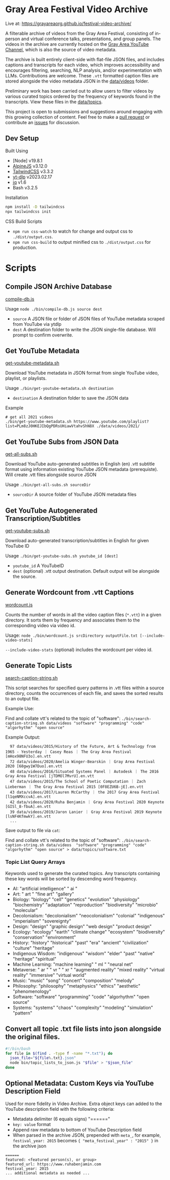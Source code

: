 # Gray Area Festival Video Archive

Live at: https://grayareaorg.github.io/festival-video-archive/

A filterable archive of videos from the Gray Area Festival, consisting of in-person and virtual conference talks, presentations, and group panels. The videos in the archive are currently hosted on the [Gray Area YouTube Channel](https://www.youtube.com/@grayareaorg), which is also the source of video metadata.

The archive is built entirely client-side with flat-file JSON files, and includes captions and transcripts for each video, which improves accessibility and encourages filtering, searching, NLP analysis, and/or experimentation with LLMs. Contributions are welcome. These `.vtt` formatted caption files are stored alongside the video metadata JSON in the [data/videos](data/videos/) folder.

Preliminary work has been carried out to allow users to filter videos by various curated topics ordered by the frequency of keywords found in the transcripts. View these files in the [data/topics](data/topics/).

This project is open to submissions and suggestions around engaging with this growing collection of content. Feel free to make a [pull request](https://github.com/GrayAreaorg/festival-video-archive/pulls) or contribute an [issues](https://github.com/GrayAreaorg/festival-video-archive/issues) for discussion.

## Dev Setup

Built Using

- [Node] v19.8.1
- [AlpineJS](https://alpinejs.dev/) v3.12.0
- [TailwindCSS](https://tailwindcss.com/) v3.3.2
- [yt-dlp](https://github.com/yt-dlp/yt-dlp) v2023.02.17
- [jq](https://stedolan.github.io/jq/) v1.6
- Bash v3.2.5

Installation

```bash
npm install -D tailwindcss
npx tailwindcss init
```

CSS Build Scripts

- `npm run css-watch` to watch for change and output css to `./dist/output.css`.
- `npm run css-build` to output minified css to `./dist/output.css` for production.

# Scripts

## Compile JSON Archive Database

[compile-db.js](./bin/compile-db.js)

Usage `node ./bin/compile-db.js source dest`

- `source` A JSON file or folder of JSON files of YouTube metadata scraped from YouTube via ytdlp
- `dest` A destination folder to write the JSON single-file database. Will prompt to confirm overwrite.

## Get YouTube Metadata

[get-youtube-metadata.sh](./bin/get-youtube-metadata.sh)

Download YouTube metadata in JSON format from single YouTube video, playlist, or playlists.

Usage `./bin/get-youtube-metadata.sh destination`

- `destination` A destination folder to save the JSON data

Example

```
# get all 2021 videos
./bin/get-youtube-metadata.sh https://www.youtube.com/playlist?list=PLm8zJ0HKEJIbQgPDRsUHiawVtahvShN8X ./data/videos/2021/
```

## Get YouTube Subs from JSON Data

[get-all-subs.sh](./bin/get-all-subs.sh)

Download YouTube auto-generated subtitles in English (en) .vtt subtitle format using information existing YouTube JSON metadata (prerequiste). Will create .vtt files alongside source JSON

Usage `./bin/get-all-subs.sh sourceDir`

- `sourceDir` A source folder of YouTube JSON metadata files

## Get YouTube Autogenerated Transcription/Subtitles

[get-youtube-subs.sh](./bin/get-youtube-subs.sh)

Download auto-generated transcription/subtitles in English for given YouTube ID

Usage `./bin/get-youtube-subs.sh youtube_id [dest]`

- `youtube_id` A YouTubeID
- `dest` (optional) .vtt output destination. Default output will be alongside the source.

## Generate Wordcount from .vtt Captions

[wordcount.js](./bin/wordcount.js)

Counts the number of words in all the video caption files (`*.vtt`) in a given directory.
It sorts them by frequency and associates them to the corresponding video via video id.

Usage: `node ./bin/wordcount.js srcDirectory outputFile.txt [--include-video-stats]`

`--include-video-stats` (optional) includes the wordcount per video id.

## Generate Topic Lists

[search-caption-string.sh](./bin/search-caption-string.sh)

This script searches for specified query patterns in .vtt files within a source directory, counts the occurrences of each file, and saves the sorted results to an output file.

Example Use:

Find and collate vtt's related to the topic of "software": `./bin/search-caption-string.sh data/videos "software" "programming" "code" "algorhythm" "open source"`

Example Output:

```
  97 data/videos/2015/History of the Future, Art & Technology from 1965 - Yesterday ｜ Casey Reas ｜ The Gray Area Festival [mHox98NFU3o].en.vtt
  72 data/videos/2020/Amelia Winger-Bearskin ｜ Gray Area Festival 2020 [68gwy1W7Duo].en.vtt
  48 data/videos/2016/Situated Systems Panel ｜ Autodesk ｜ The 2016 Gray Area Festival [jTDMOl7MvrU].en.vtt
  47 data/videos/2015/The School of Poetic Computation ｜ Zach Lieberman ｜ The Gray Area Festival 2015 [0F8EZU6B-jE].en.vtt
  43 data/videos/2017/Lauren McCarthy ｜ the 2017 Gray Area Festival [l1qeNMXccvA].en.vtt
  42 data/videos/2020/Ruha Benjamin ｜ Gray Area Festival 2020 Keynote [GISl_8-fbuA].en.vtt
  39 data/videos/2019/Jaron Lanier ｜ Gray Area Festival 2019 Keynote [lsNF4KfmwkY].en.vtt
  ...
```

Save output to file via `cat`:

Find and collate vtt's related to the topic of "software": `./bin/search-caption-string.sh data/videos  "software" "programming" "code" "algorhythm" "open source" > data/topics/software.txt`

### Topic List Query Arrays

Keywords used to generate the curated topics. Any transcripts containing these key words will be sorted by descending word frequency.

- AI: "artificial intelligence" " ai "
- Art: " art " "fine art" "gallery"
- Biology: "biology" "cell" "genetics" "evolution" "physiology" "biochemistry" "adaptation" "reproduction" "biodiversity" "microbio" "molecular"
- Decolonialism: "decolonialism" "neocolonialism" "colonial" "indigenous" "imperialism" "sovereignty"
- Design: "design" "graphic design" "web design" "product design"
- Ecology: "ecology" "earth" "climate change" "ecosystem" "biodiversity" "conservation" "environment"
- History: "history" "historical" "past" "era" "ancient" "civilization" "culture" "heritage"
- Indigenous Wisdom: "indigenous" "wisdom" "elder" "past" "native" "heritage" "spiritual"
- Machine Learning: "machine learning" " ml " "neural net"
- Metaverse: " ar " " vr " " xr " "augmented reality" "mixed reality" "virtual reality" "immersive" "virtual world"
- Music: "music" "song" "concert" "composition" "melody"
- Philosophy: "philosophy" "metaphysics" "ethics" "aesthetic" "phenomenology"
- Software: "software" "programming" "code" "algorhythm" "open source"
- Systems: "systems" "chaos" "complexity" "modeling" "simulation" "pattern"

## Convert all topic .txt file lists into json alongside the original files.

```bash
#!/bin/bash
for file in $(find . -type f -name "*.txt"); do
  json_file="${file%.txt}.json"
  node bin/topic_lists_to_json.js "$file" > "$json_file"
done
```

## Optional Metadata: Custom Keys via YouTube Description Field

Used for more fidelity in Video Archive. Extra object keys can added to the YouTube description field with the following criteria:

- Metadata delimiter (6 equals signs) "======"
- `key: value` format
- Append raw metadata to bottom of YouTube Description field
- When parsed in the archive JSON, prepended with `meta_`, for example, `festival_year: 2015` becomes `{ "meta_festival_year" : "2015" }` in the archive json

```
======
featured: <featured person(s), or group>
featured_url: https://www.ruhabenjamin.com
festival_year: 2015
... additional metadata as needed ...
```
